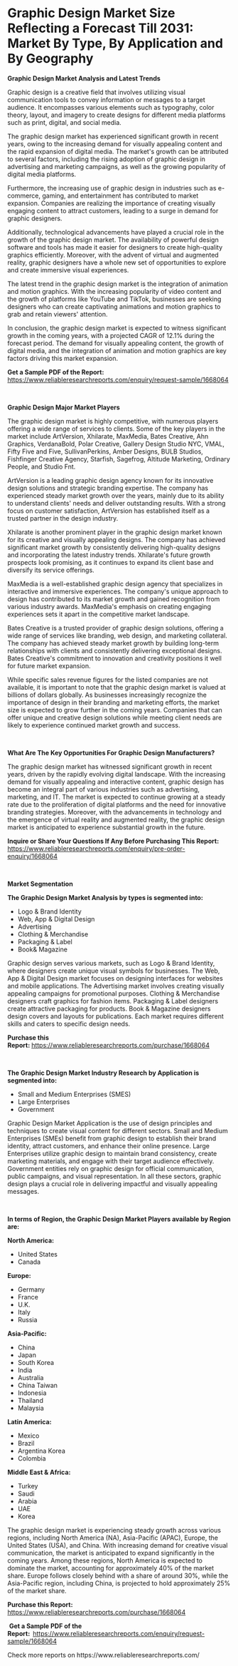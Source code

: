 <p><h1>Graphic Design Market Size Reflecting a Forecast Till 2031: Market By Type, By Application and By Geography</h1></p><p><strong>Graphic Design Market Analysis and Latest Trends</strong></p>
<p><p>Graphic design is a creative field that involves utilizing visual communication tools to convey information or messages to a target audience. It encompasses various elements such as typography, color theory, layout, and imagery to create designs for different media platforms such as print, digital, and social media.</p><p>The graphic design market has experienced significant growth in recent years, owing to the increasing demand for visually appealing content and the rapid expansion of digital media. The market's growth can be attributed to several factors, including the rising adoption of graphic design in advertising and marketing campaigns, as well as the growing popularity of digital media platforms.</p><p>Furthermore, the increasing use of graphic design in industries such as e-commerce, gaming, and entertainment has contributed to market expansion. Companies are realizing the importance of creating visually engaging content to attract customers, leading to a surge in demand for graphic designers.</p><p>Additionally, technological advancements have played a crucial role in the growth of the graphic design market. The availability of powerful design software and tools has made it easier for designers to create high-quality graphics efficiently. Moreover, with the advent of virtual and augmented reality, graphic designers have a whole new set of opportunities to explore and create immersive visual experiences.</p><p>The latest trend in the graphic design market is the integration of animation and motion graphics. With the increasing popularity of video content and the growth of platforms like YouTube and TikTok, businesses are seeking designers who can create captivating animations and motion graphics to grab and retain viewers' attention.</p><p>In conclusion, the graphic design market is expected to witness significant growth in the coming years, with a projected CAGR of 12.1% during the forecast period. The demand for visually appealing content, the growth of digital media, and the integration of animation and motion graphics are key factors driving this market expansion.</p></p>
<p><strong>Get a Sample PDF of the Report:&nbsp;</strong> <a href="https://www.reliableresearchreports.com/enquiry/request-sample/1668064">https://www.reliableresearchreports.com/enquiry/request-sample/1668064</a></p>
<p>&nbsp;</p>
<p><strong>Graphic Design Major Market Players</strong></p>
<p><p>The graphic design market is highly competitive, with numerous players offering a wide range of services to clients. Some of the key players in the market include ArtVersion, Xhilarate, MaxMedia, Bates Creative, Ahn Graphics, VerdanaBold, Polar Creative, Gallery Design Studio NYC, VMAL, Fifty Five and Five, SullivanPerkins, Amber Designs, BULB Studios, Fishfinger Creative Agency, Starfish, Sagefrog, Altitude Marketing, Ordinary People, and Studio Fnt.</p><p>ArtVersion is a leading graphic design agency known for its innovative design solutions and strategic branding expertise. The company has experienced steady market growth over the years, mainly due to its ability to understand clients' needs and deliver outstanding results. With a strong focus on customer satisfaction, ArtVersion has established itself as a trusted partner in the design industry.</p><p>Xhilarate is another prominent player in the graphic design market known for its creative and visually appealing designs. The company has achieved significant market growth by consistently delivering high-quality designs and incorporating the latest industry trends. Xhilarate's future growth prospects look promising, as it continues to expand its client base and diversify its service offerings.</p><p>MaxMedia is a well-established graphic design agency that specializes in interactive and immersive experiences. The company's unique approach to design has contributed to its market growth and gained recognition from various industry awards. MaxMedia's emphasis on creating engaging experiences sets it apart in the competitive market landscape.</p><p>Bates Creative is a trusted provider of graphic design solutions, offering a wide range of services like branding, web design, and marketing collateral. The company has achieved steady market growth by building long-term relationships with clients and consistently delivering exceptional designs. Bates Creative's commitment to innovation and creativity positions it well for future market expansion.</p><p>While specific sales revenue figures for the listed companies are not available, it is important to note that the graphic design market is valued at billions of dollars globally. As businesses increasingly recognize the importance of design in their branding and marketing efforts, the market size is expected to grow further in the coming years. Companies that can offer unique and creative design solutions while meeting client needs are likely to experience continued market growth and success.</p></p>
<p>&nbsp;</p>
<p><strong>What Are The Key Opportunities For Graphic Design Manufacturers?</strong></p>
<p><p>The graphic design market has witnessed significant growth in recent years, driven by the rapidly evolving digital landscape. With the increasing demand for visually appealing and interactive content, graphic design has become an integral part of various industries such as advertising, marketing, and IT. The market is expected to continue growing at a steady rate due to the proliferation of digital platforms and the need for innovative branding strategies. Moreover, with the advancements in technology and the emergence of virtual reality and augmented reality, the graphic design market is anticipated to experience substantial growth in the future.</p></p>
<p><strong>Inquire or Share Your Questions If Any Before Purchasing This Report:</strong> <a href="https://www.reliableresearchreports.com/enquiry/pre-order-enquiry/1668064">https://www.reliableresearchreports.com/enquiry/pre-order-enquiry/1668064</a></p>
<p>&nbsp;</p>
<p><strong>Market Segmentation</strong></p>
<p><strong>The Graphic Design Market Analysis by types is segmented into:</strong></p>
<p><ul><li>Logo & Brand Identity</li><li>Web, App & Digital Design</li><li>Advertising</li><li>Clothing & Merchandise</li><li>Packaging & Label</li><li>Book& Magazine</li></ul></p>
<p><p>Graphic design serves various markets, such as Logo & Brand Identity, where designers create unique visual symbols for businesses. The Web, App & Digital Design market focuses on designing interfaces for websites and mobile applications. The Advertising market involves creating visually appealing campaigns for promotional purposes. Clothing & Merchandise designers craft graphics for fashion items. Packaging & Label designers create attractive packaging for products. Book & Magazine designers design covers and layouts for publications. Each market requires different skills and caters to specific design needs.</p></p>
<p><strong>Purchase this Report:&nbsp;</strong><a href="https://www.reliableresearchreports.com/purchase/1668064">https://www.reliableresearchreports.com/purchase/1668064</a></p>
<p>&nbsp;</p>
<p><strong>The Graphic Design Market Industry Research by Application is segmented into:</strong></p>
<p><ul><li>Small and Medium Enterprises (SMES)</li><li>Large Enterprises</li><li>Government</li></ul></p>
<p><p>Graphic Design Market Application is the use of design principles and techniques to create visual content for different sectors. Small and Medium Enterprises (SMEs) benefit from graphic design to establish their brand identity, attract customers, and enhance their online presence. Large Enterprises utilize graphic design to maintain brand consistency, create marketing materials, and engage with their target audience effectively. Government entities rely on graphic design for official communication, public campaigns, and visual representation. In all these sectors, graphic design plays a crucial role in delivering impactful and visually appealing messages.</p></p>
<p>&nbsp;</p>
<p><strong>In terms of Region, the Graphic Design Market Players available by Region are:</strong></p>
<p>
    <p> <strong> North America: </strong>
        <ul>
            <li>United States</li>
            <li>Canada</li>
        </ul>
        </p> 
    <p> <strong> Europe: </strong>
        <ul>
            <li>Germany</li>
            <li>France</li>
            <li>U.K.</li>
            <li>Italy</li>
            <li>Russia</li>
        </ul>
        </p> 
    <p> <strong> Asia-Pacific: </strong>
        <ul>
            <li>China</li>
            <li>Japan</li>
            <li>South Korea</li>
            <li>India</li>
            <li>Australia</li>
            <li>China Taiwan</li>
            <li>Indonesia</li>
            <li>Thailand</li>
            <li>Malaysia</li>
        </ul>
        </p> 
    <p> <strong> Latin America: </strong>
        <ul>
            <li>Mexico</li>
            <li>Brazil</li>
            <li>Argentina Korea</li>
            <li>Colombia</li>
        </ul>
        </p> 
    <p> <strong> Middle East & Africa: </strong>
        <ul>
            <li>Turkey</li>
            <li>Saudi</li>
            <li>Arabia</li>
            <li>UAE</li>
            <li>Korea</li>
        </ul>
    </p>
    </p>
<p><p>The graphic design market is experiencing steady growth across various regions, including North America (NA), Asia-Pacific (APAC), Europe, the United States (USA), and China. With increasing demand for creative visual communication, the market is anticipated to expand significantly in the coming years. Among these regions, North America is expected to dominate the market, accounting for approximately 40% of the market share. Europe follows closely behind with a share of around 30%, while the Asia-Pacific region, including China, is projected to hold approximately 25% of the market share.</p></p>
<p><strong>Purchase this Report: </strong><a href="https://www.reliableresearchreports.com/purchase/1668064">https://www.reliableresearchreports.com/purchase/1668064</a></p>
<p>&nbsp;<strong>Get a Sample PDF of the Report:&nbsp;&nbsp;</strong><a href="https://www.reliableresearchreports.com/enquiry/request-sample/1668064">https://www.reliableresearchreports.com/enquiry/request-sample/1668064</a></p>
<p><strong></strong></p>
<p>Check more reports on https://www.reliableresearchreports.com/</p>